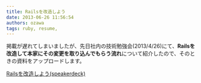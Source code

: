```yaml
---
title: Railsを改造しよう
date: 2013-06-26 11:56:54
authors: ozawa
tags: ruby, resume,
---
```

掲載が遅れてしまいましたが、先日社内の技術勉強会(2013/4/26)にて、<strong>Railsを改造して本家にその変更を取り込んでもらう流れ</strong>について紹介したので、そのときの資料をアップロードします。

<a href="https://speakerdeck.com/sakuro/railswogai-zao-siyou" title="Railsを改造しよう(speakerdeck)">Railsを改造しよう(speakerdeck)</a>
